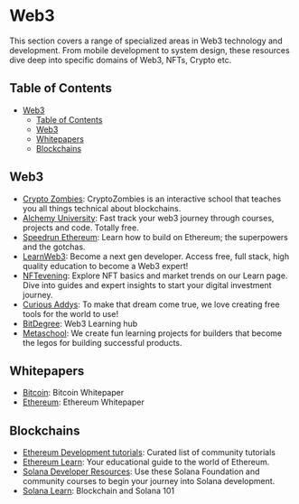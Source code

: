 # Web3

This section covers a range of specialized areas in Web3 technology and development. From mobile development to system design, these resources dive deep into specific domains of Web3, NFTs, Crypto etc.

## Table of Contents
- [Web3](#web3)
  - [Table of Contents](#table-of-contents)
  - [Web3](#web3-1)
  - [Whitepapers](#whitepapers)
  - [Blockchains](#blockchains)

## Web3

- [Crypto Zombies](https://cryptozombies.io/): CryptoZombies is an interactive school that teaches you all things technical about blockchains.
- [Alchemy University](https://www.alchemy.com/university): Fast track your web3 journey through courses, projects and code. Totally free.
- [Speedrun Ethereum](https://speedrunethereum.com/): Learn how to build on Ethereum; the superpowers and the gotchas.
- [LearnWeb3](https://learnweb3.io/): Become a next gen developer. Access free, full stack, high quality education to become a Web3 expert!
- [NFTevening](https://nftevening.com/learn/): Explore NFT basics and market trends on our Learn page. Dive into guides and expert insights to start your digital investment journey.
- [Curious Addys](https://curiousaddys.com/): To make that dream come true, we love creating free tools for the world to use!
- [BitDegree](https://www.bitdegree.org/): Web3 Learning hub
- [Metaschool](https://metaschool.so/): We create fun learning projects for builders that
become the legos for building successful products.

## Whitepapers

- [Bitcoin](https://bitcoin.org/bitcoin.pdf): Bitcoin Whitepaper
- [Ethereum](https://ethereum.org/en/whitepaper/): Ethereum Whitepaper

## Blockchains
- [Ethereum Development tutorials](https://ethereum.org/en/developers/tutorials/): Curated list of community tutorials
- [Ethereum Learn](https://ethereum.org/en/learn/): Your educational guide to the world of Ethereum.
- [Solana Developer Resources](https://solana.com/developers): Use these Solana Foundation and community courses to begin your journey into Solana development.
- [Solana Learn](https://solana.com/learn/blockchain-basics): Blockchain and Solana 101